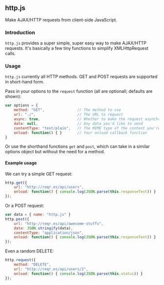 ## http.js

Make AJAX/HTTP requests from client-side JavaScript.

### Introduction

`http.js` provides a super simple, super easy way to make AJAX/HTTP requests. It's basically a few tiny functions to simplify XMLHttpRequest calls.

### Usage

`http.js` currently all HTTP methods. GET and POST requests are supported in short-hand form.

Pass in your options to the `request` function (all are optionall; defaults are shown):
```javascript
var options = {
    method: "GET",               // The method to use
    url: "./",                   // The URL to request
    async: true,                 // Whether to make the request asynchronously
    data: null,                  // Any data you'd like to send
    contentType: "text/plain",   // The MIME type of the content you're sending
    onload: function() { }       // Your onload callback function
}
```

Or use the shorthand functions `get` and `post`, which can take in a similar options object but without the need for a method.

#### Example usage

We can try a simple GET request:
```javascript
http.get({
    url: "http://reqr.es/api/users",
    onload: function() { console.log(JSON.parse(this.responseText)) }
});
```

Or a POST request:
```javascript
var data = { name: "http.js" }
http.post({
    url: "http://reqr.es/api/awesome-stuffs",
    data: JSON.stringify(data),
    contentType: "application/json",
    onload: function() { console.log(JSON.parse(this.responseText)) }
});
```

Even a random DELETE:
```javascript
http.request({
    method: "DELETE",
    url: "http://reqr.es/api/users/2",
    onload: function() { console.log(JSON.parse(this.status)) }
});
```
